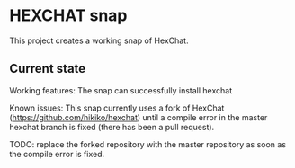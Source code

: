 # HEXCHAT snap

This project creates a working snap of HexChat.

## Current state

Working features: The snap can successfully install hexchat

Known issues: This snap currently uses a fork of HexChat
(https://github.com/hikiko/hexchat) until a compile error in the master hexchat
branch is fixed (there has been a pull request).

TODO: replace the forked repository with the master repository as soon as the
compile error is fixed.
